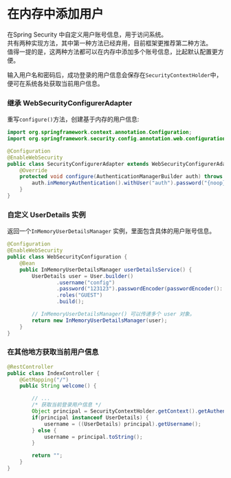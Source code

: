#  在内存中添加用户 

在Spring Security 中自定义用户账号信息，用于访问系统。  
共有两种实现方法，其中第一种方法已经弃用，目前框架更推荐第二种方法。  
值得一提的是，这两种方法都可以在内存中添加多个账号信息，比起默认配置更方便。  

输入用户名和密码后，成功登录的用户信息会保存在`SecurityContextHolder`中，便可在系统各处获取当前用户信息。

### 继承 WebSecurityConfigurerAdapter

重写`configure()`方法，创建基于内存的用户信息:
```java
import org.springframework.context.annotation.Configuration;
import org.springframework.security.config.annotation.web.configuration.EnableWebSecurity;

@Configuration
@EnableWebSecurity
public class SecurityConfigurerAdapter extends WebSecurityConfigurerAdapter {
    @Override
    protected void configure(AuthenticationManagerBuilder auth) throws Exception {
        auth.inMemoryAuthentication().withUser("auth").password("{noop}123123").roles("GUEST");
    }
}
```

### 自定义 UserDetails 实例
返回一个`InMemoryUserDetailsManager` 实例，里面包含具体的用户账号信息。
```java
@Configuration
@EnableWebSecurity
public class WebSecurityConfiguration {
    @Bean
    public InMemoryUserDetailsManager userDetailsService() {
        UserDetails user = User.builder()
                .username("config")
                .password("123123").passwordEncoder(passwordEncoder()::encode)
                .roles("GUEST")
                .build();

        // InMemoryUserDetailsManager() 可以传递多个 user 对象。
        return new InMemoryUserDetailsManager(user);
    }
}
```

### 在其他地方获取当前用户信息
```java
@RestController
public class IndexController {
    @GetMapping("/")
    public String welcome() {

        // ...
        /* 获取当前登录用户信息 */
        Object principal = SecurityContextHolder.getContext().getAuthentication().getPrincipal();
        if(principal instanceof UserDetails) {
            username = ((UserDetails) principal).getUsername();
        } else {
            username = principal.toString();
        }

        return "";
    }
}
```